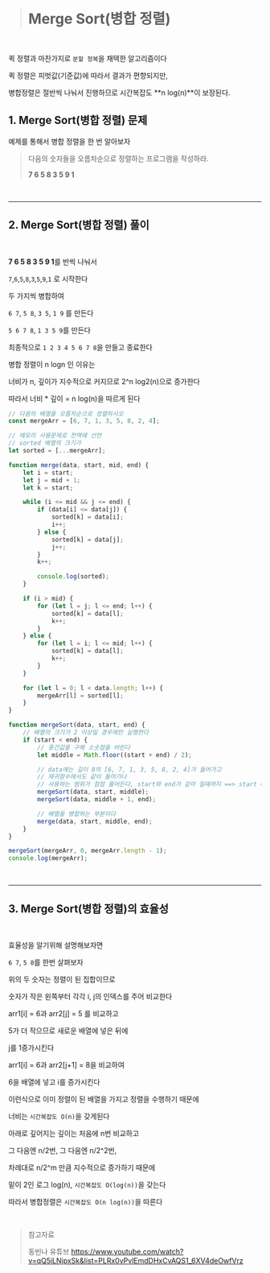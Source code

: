 > # Merge Sort(병합 정렬)

<br>

퀵 정렬과 마찬가지로 `분할 정복`을 채택한 알고리즘이다

퀵 정렬은 피벗값(기준값)에 따라서 결과가 편향되지만,

병합정렬은 절반씩 나눠서 진행하므로 시간복잡도 **n log(n)**이 보장된다.

## 1. Merge Sort(병합 정렬) 문제

예제를 통해서 병합 정렬을 한 번 알아보자

> 다음의 숫자들을 오름차순으로 정렬하는 프로그램을 작성하라.
>
> **7 6 5 8 3 5 9 1**

<br>

---

## 2. Merge Sort(병합 정렬) 풀이

<br>

**7 6 5 8 3 5 9 1**를 반씩 나눠서

`7`,`6`,`5`,`8`,`3`,`5`,`9`,`1` 로 시작한다

두 가지씩 병합하여

`6 7`, `5 8`, `3 5`, `1 9` 를 만든다

`5 6 7 8`, `1 3 5 9`를 만든다

최종적으로 `1 2 3 4 5 6 7 8`을 만들고 종료한다

병합 정렬이 n logn 인 이유는

너비가 n, 깊이가 지수적으로 커지므로 2^n log2(n)으로 증가한다

따라서 너비 \* 깊이 = n log(n)을 따르게 된다

```javascript
// 다음의 배열을 오름차순으로 정렬하시오
const mergeArr = [6, 7, 1, 3, 5, 8, 2, 4];

// 메모리 사용문제로 전역에 선언
// sorted 배열의 크기가
let sorted = [...mergeArr];

function merge(data, start, mid, end) {
	let i = start;
	let j = mid + 1;
	let k = start;

	while (i <= mid && j <= end) {
		if (data[i] <= data[j]) {
			sorted[k] = data[i];
			i++;
		} else {
			sorted[k] = data[j];
			j++;
		}
		k++;

		console.log(sorted);
	}

	if (i > mid) {
		for (let l = j; l <= end; l++) {
			sorted[k] = data[l];
			k++;
		}
	} else {
		for (let l = i; l <= mid; l++) {
			sorted[k] = data[l];
			k++;
		}
	}

	for (let l = 0; l < data.length; l++) {
		mergeArr[l] = sorted[l];
	}
}

function mergeSort(data, start, end) {
	// 배열의 크기가 2 이상일 경우에만 실행한다
	if (start < end) {
		// 중간값을 구해 소숫점을 버린다
		let middle = Math.floor((start + end) / 2);

		// data에는 길이 8의 [6, 7, 1, 3, 5, 8, 2, 4]가 들어가고
		// 재귀함수에서도 같이 들어가나
		// 사용하는 범위가 점점 줄어든다, start와 end가 같아 질때까지 ==> start === end === 1
		mergeSort(data, start, middle);
		mergeSort(data, middle + 1, end);

		// 배열을 병합하는 부분이다
		merge(data, start, middle, end);
	}
}

mergeSort(mergeArr, 0, mergeArr.length - 1);
console.log(mergeArr);
```

<br>

---

## 3. Merge Sort(병합 정렬)의 효율성

<br>

효율성을 알기위해 설명해보자면

`6 7`, `5 8`를 한번 살펴보자

위의 두 숫자는 정렬이 된 집합이므로

숫자가 작은 왼쪽부터 각각 i, j의 인덱스를 주어 비교한다

arr1[i] = 6과 arr2[j] = 5 를 비교하고

5가 더 작으므로 새로운 배열에 넣은 뒤에

j를 1증가시킨다

arr1[i] = 6과 arr2[j+1] = 8을 비교하여

6을 배열에 넣고 i를 증가시킨다

이런식으로 이미 정렬이 된 배열을 가지고 정렬을 수행하기 때문에

너비는 `시간복잡도 O(n)`을 갖게된다

아래로 깊어지는 깊이는 처음에 n번 비교하고

그 다음엔 n/2번, 그 다음엔 n/2^2번,

차례대로 n/2^m 만큼 지수적으로 증가하기 때문에

밑이 2인 로그 log(n), `시간복잡도 O(log(n))`을 갖는다

따라서 병합정렬은 `시간복잡도 O(n log(n))`을 따른다

<br>

> 참고자료
>
> 동빈나 유튜브
> https://www.youtube.com/watch?v=qQ5iLNjpxSk&list=PLRx0vPvlEmdDHxCvAQS1_6XV4deOwfVrz
